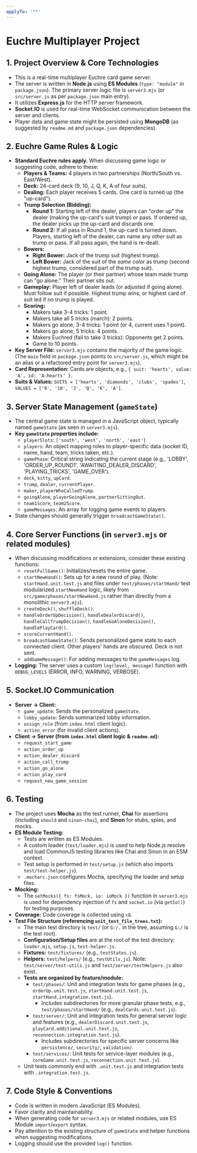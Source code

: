 ```yaml
---
applyTo: '**'
---
```

# Euchre Multiplayer Project

## 1. Project Overview & Core Technologies
- This is a real-time multiplayer Euchre card game server.
- The server is written in **Node.js** using **ES Modules** (`type: "module"` in `package.json`). The primary server logic file is `server3.mjs` (or `src/server.js` as per `package.json` main entry).
- It utilizes **Express.js** for the HTTP server framework.
- **Socket.IO** is used for real-time WebSocket communication between the server and clients.
- Player data and game state might be persisted using **MongoDB** (as suggested by `readme.md` and `package.json` dependencies).

## 2. Euchre Game Rules & Logic
- **Standard Euchre rules apply.** When discussing game logic or suggesting code, adhere to these:
    - **Players & Teams:** 4 players in two partnerships (North/South vs. East/West).
    - **Deck:** 24-card deck (9, 10, J, Q, K, A of four suits).
    - **Dealing:** Each player receives 5 cards. One card is turned up (the "up-card").
    - **Trump Selection (Bidding):**
        - **Round 1:** Starting left of the dealer, players can "order up" the dealer (making the up-card's suit trump) or pass. If ordered up, the dealer picks up the up-card and discards one.
        - **Round 2:** If all pass in Round 1, the up-card is turned down. Players, starting left of the dealer, can name any *other* suit as trump or pass. If all pass again, the hand is re-dealt.
    - **Bowers:**
        - **Right Bower:** Jack of the trump suit (highest trump).
        - **Left Bower:** Jack of the suit of the *same color* as trump (second highest trump, considered part of the trump suit).
    - **Going Alone:** The player (or their partner) whose team made trump can "go alone." Their partner sits out.
    - **Gameplay:** Player left of dealer leads (or adjusted if going alone). Must follow suit if possible. Highest trump wins, or highest card of suit led if no trump is played.
    - **Scoring:**
        - Makers take 3-4 tricks: 1 point.
        - Makers take all 5 tricks (march): 2 points.
        - Makers go alone, 3-4 tricks: 1 point (or 4, current uses 1 point).
        - Makers go alone, 5 tricks: 4 points.
        - Makers Euchred (fail to take 3 tricks): Opponents get 2 points.
        - Game to 10 points.
- **Key Server File:** `server3.mjs` contains the majority of the game logic. (The `main` field in `package.json` points to `src/server.js`, which might be an alias or a refactored entry point for `server3.mjs`).
- **Card Representation:** Cards are objects, e.g., `{ suit: 'hearts', value: 'A', id: 'A-hearts' }`.
- **Suits & Values:** `SUITS = ['hearts', 'diamonds', 'clubs', 'spades']`, `VALUES = ['9', '10', 'J', 'Q', 'K', 'A']`.

## 3. Server State Management (`gameState`)
- The central game state is managed in a JavaScript object, typically named `gameState` (as seen in `server3.mjs`).
- **Key `gameState` properties include:**
    - `playerSlots`: `['south', 'west', 'north', 'east']`
    - `players`: An object mapping roles to player-specific data (socket ID, name, hand, team, tricks taken, etc.).
    - `gamePhase`: Critical string indicating the current stage (e.g., 'LOBBY', 'ORDER_UP_ROUND1', 'AWAITING_DEALER_DISCARD', 'PLAYING_TRICKS', 'GAME_OVER').
    - `deck`, `kitty`, `upCard`.
    - `trump`, `dealer`, `currentPlayer`.
    - `maker`, `playerWhoCalledTrump`.
    - `goingAlone`, `playerGoingAlone`, `partnerSittingOut`.
    - `team1Score`, `team2Score`.
    - `gameMessages`: An array for logging game events to players.
- State changes should generally trigger `broadcastGameState()`.

## 4. Core Server Functions (in `server3.mjs` or related modules)
- When discussing modifications or extensions, consider these existing functions:
    - `resetFullGame()`: Initializes/resets the entire game.
    - `startNewHand()`: Sets up for a new round of play. (Note: `startHand.unit.test.js` and files under `test/phases/startHand/` test modularized `startNewHand` logic, likely from `src/game/phases/startNewHand.js` rather than directly from a monolithic `server3.mjs`).
    - `createDeck()`, `shuffleDeck()`.
    - `handleOrderUpDecision()`, `handleDealerDiscard()`, `handleCallTrumpDecision()`, `handleGoAloneDecision()`, `handlePlayCard()`.
    - `scoreCurrentHand()`.
    - `broadcastGameState()`: Sends personalized game state to each connected client. Other players' hands are obscured. Deck is not sent.
    - `addGameMessage()`: For adding messages to the `gameMessages` log.
- **Logging:** The server uses a custom `log(level, message)` function with `DEBUG_LEVELS` (ERROR, INFO, WARNING, VERBOSE).

## 5. Socket.IO Communication
- **Server -> Client:**
    - `game_update`: Sends the personalized `gameState`.
    - `lobby_update`: Sends summarized lobby information.
    - `assign_role` (from `index.html` client logic).
    - `action_error` (for invalid client actions).
- **Client -> Server (from `index.html` client logic & `readme.md`):**
    - `request_start_game`
    - `action_order_up`
    - `action_dealer_discard`
    - `action_call_trump`
    - `action_go_alone`
    - `action_play_card`
    - `request_new_game_session`

## 6. Testing
- The project uses **Mocha** as the test runner, **Chai** for assertions (including `should` and `sinon-chai`), and **Sinon** for stubs, spies, and mocks.
- **ES Module Testing:**
    - Tests are written as ES Modules.
    - A custom loader (`test/loader.mjs`) is used to help Node.js resolve and load CommonJS testing libraries like Chai and Sinon in an ESM context.
    - Test setup is performed in `test/setup.js` (which also imports `test/test-helper.js`).
    - `.mocharc.json` configures Mocha, specifying the loader and setup files.
- **Mocking:**
    - The `setMocks({ fs: fsMock, io: ioMock })` function in `server3.mjs` is used for dependency injection of `fs` and `socket.io` (via `getIo()`) for testing purposes.
- **Coverage:** Code coverage is collected using `c8`.
- **Test File Structure (referencing `unit_test_file_trees.txt`):**
    - The main test directory is `test/` (or `G:/.` in the tree, assuming `G:/` is the test root).
    - **Configuration/Setup files** are at the root of the test directory: `loader.mjs`, `setup.js`, `test-helper.js`.
    - **Fixtures:** `test/fixtures/` (e.g., `testStates.js`).
    - **Helpers:** `test/helpers/` (e.g., `testUtils.js`). Note: `test/server/test-utils.js` and `test/server/testHelpers.js` also exist.
    - **Tests are organized by feature/module:**
        - `test/phases/`: Unit and integration tests for game phases (e.g., `orderUp.unit.test.js`, `startHand.unit.test.js`, `startHand.integration.test.js`).
            - Includes subdirectories for more granular phase tests, e.g., `test/phases/startHand/` (e.g., `dealCards.unit.test.js`).
        - `test/server/`: Unit and integration tests for general server logic and features (e.g., `dealerDiscard.unit.test.js`, `playCard.additional.unit.test.js`, `reconnection.integration.test.js`).
            - Includes subdirectories for specific server concerns like `persistence/`, `security/`, `validation/`.
        - `test/services/`: Unit tests for service-layer modules (e.g., `coreGame.unit.test.js`, `reconnection.unit.test.js`).
    - Unit tests commonly end with `.unit.test.js` and integration tests with `.integration.test.js`.

## 7. Code Style & Conventions
- Code is written in modern JavaScript (ES Modules).
- Favor clarity and maintainability.
- When generating code for `server3.mjs` or related modules, use ES Module `import`/`export` syntax.
- Pay attention to the existing structure of `gameState` and helper functions when suggesting modifications.
- Logging should use the provided `log()` function.

